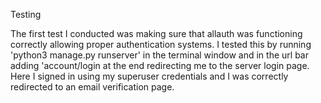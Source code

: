 Testing

The first test I conducted was making sure that allauth was functioning correctly allowing proper authentication systems. I tested this by running 'python3 manage.py runserver' in the terminal window and in the url bar adding 'account/login at the end redirecting me to the server login page. Here I signed in using my superuser credentials and I was correctly redirected to an email verification page. 